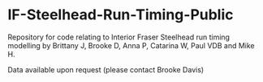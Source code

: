 # IF-Steelhead-Run-Timing-Public
Repository for code relating to Interior Fraser Steelhead run timing modelling by Brittany J, Brooke D, Anna P, Catarina W, Paul VDB and Mike H.

Data available upon request (please contact Brooke Davis)
